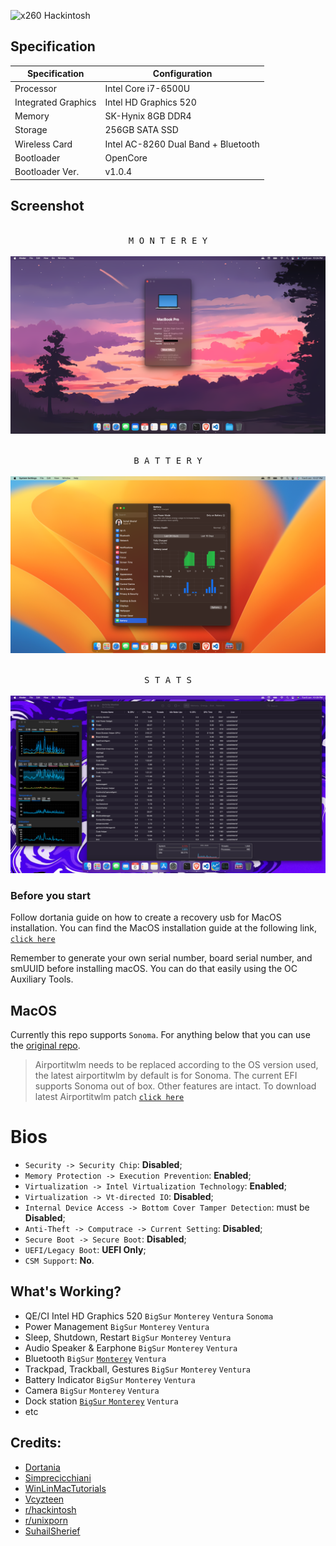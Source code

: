 <!-- Name Card -->
![x260 Hackintosh](https://cardivo.vercel.app/api?name=x260%20hackintosh&description=ThinkPad%20x260%20running%20macOS&image=https://raw.githubusercontent.com/SuhailSherief/ThinkPad-x260-macOS-OpenCore/main/screenshot/pfp.jpeg&backgroundColor=%22272E&pattern=hideout&colorPattern=%231abc9c&opacity=0.05&fontColor=%23eff4f6)
## Specification
Specification | Configuration
----------- | -----------
Processor | Intel Core i7-6500U
Integrated Graphics | Intel HD Graphics 520
Memory | SK-Hynix 8GB DDR4
Storage | 256GB SATA SSD
Wireless Card | Intel AC-8260 Dual Band + Bluetooth
Bootloader | OpenCore
Bootloader Ver. | v1.0.4
## Screenshot
<p align="center">
  <kbd><br>M O N T E R E Y
  <br><br>
  <kbd><img src="https://raw.githubusercontent.com/SuhailSherief/ThinkPad-x260-macOS-OpenCore/ventura/screenshot/main.png"/></kbd></kbd>
<p align="center">
  <kbd><br>B A T T E R Y
  <br><br>
  <kbd><img src="https://raw.githubusercontent.com/SuhailSherief/ThinkPad-x260-macOS-OpenCore/ventura/screenshot/m1.png"/></kbd></kbd>
</p>
<p align="center">
  <kbd><br>S T A T S
  <br><br>
  <kbd><img src="https://raw.githubusercontent.com/SuhailSherief/ThinkPad-x260-macOS-OpenCore/ventura/screenshot/m2.png"/></kbd></kbd>
</p>

### Before you start
Follow dortania guide on how to create a recovery usb for MacOS installation.
You can find the MacOS installation guide at the following link, [`click here`](https://dortania.github.io/OpenCore-Install-Guide/installer-guide/winblows-install.html#downloading-macos)

Remember to generate your own serial number, board serial number, and smUUID before installing macOS. You can do that easily using the OC Auxiliary Tools.

## MacOS
Currently this repo supports `Sonoma`. For anything below that you can use the [original repo](https://github.com/SuhailSherief/ThinkPad-x260-macOS-OpenCore).

> Airportitwlm needs to be replaced according to the OS version used, the latest airportitwlm by default is for Sonoma.
> The current EFI supports Sonoma out of box. Other features are intact.
> To download latest Airportitwlm patch [`click here`](https://github.com/OpenIntelWireless/itlwm/releases)

# Bios
- `Security -> Security Chip`: **Disabled**;
- `Memory Protection -> Execution Prevention`: **Enabled**;
- `Virtualization -> Intel Virtualization Technology`: **Enabled**;
- `Virtualization -> Vt-directed IO`: **Disabled**;
- `Internal Device Access -> Bottom Cover Tamper Detection`: must be **Disabled**;
- `Anti-Theft -> Computrace -> Current Setting`: **Disabled**;
- `Secure Boot -> Secure Boot`: **Disabled**;
- `UEFI/Legacy Boot`: **UEFI Only**;
- `CSM Support`: **No**.

## What's Working?

- QE/CI Intel HD Graphics 520 `BigSur` `Monterey` `Ventura` `Sonoma`
- Power Management `BigSur` `Monterey` `Ventura`
- Sleep, Shutdown, Restart `BigSur` `Monterey` `Ventura`
- Audio Speaker & Earphone `BigSur` `Monterey` `Ventura`
- Bluetooth `BigSur` [`Monterey`](https://github.com/SuhailSherief/ThinkPad-x260-macOS-OpenCore/issues/3) `Ventura`
- Trackpad, Trackball, Gestures `BigSur` `Monterey` `Ventura`
- Battery Indicator `BigSur` `Monterey` `Ventura`
- Camera `BigSur` `Monterey` `Ventura`
- Dock station [`BigSur` `Monterey`](https://github.com/SuhailSherief/ThinkPad-x260-macOS-OpenCore/issues/2) `Ventura`
- etc

## Credits:
- [Dortania](https://dortania.github.io/OpenCore-Install-Guide/)
- [Simprecicchiani](https://github.com/simprecicchiani)
- [WinLinMacTutorials](https://www.youtube.com/channel/UCR51utxUtFk8OJQP_bBBJsw)
- [Vcyzteen](https://github.com/vcyzteen)
- [r/hackintosh](https://www.reddit.com/r/hackintosh/)
- [r/unixporn](https://github.com/racka98)
- [SuhailSherief](https://github.com/SuhailSherief/ThinkPad-x260-macOS-OpenCore/tree/ventura)
